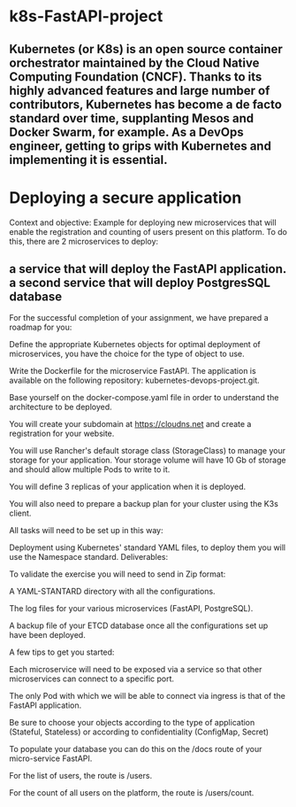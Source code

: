 # k8s-FastAPI-project
Kubernetes (or K8s) is an open source container orchestrator maintained by the Cloud Native Computing Foundation (CNCF). Thanks to its highly advanced features and large number of contributors, Kubernetes has become a de facto standard over time, supplanting Mesos and Docker Swarm, for example. As a DevOps engineer, getting to grips with Kubernetes and implementing it is essential.
------------------------------------------------------------------------------------------------
# Deploying a secure application
Context and objective:
 Example for deploying new microservices that will enable the registration and counting of users present on this platform. To do this, there are  2 microservices to deploy:
 
 a service that will deploy the  FastAPI application.
 a second service that will deploy  PostgresSQL database
   ---------------------------------------------------------------------

For the successful completion of your assignment, we have prepared a roadmap for you:

Define the appropriate Kubernetes objects for optimal deployment of microservices, you have the choice for the type of object to use.

Write the Dockerfile for the microservice FastAPI. The application is available on the following repository: kubernetes-devops-project.git.

Base yourself on the docker-compose.yaml file in order to understand the architecture to be deployed.

You will create your subdomain at https://cloudns.net and create a registration for your website.

You will use Rancher's default storage class (StorageClass) to manage your storage for your application. Your storage volume will have 10 Gb of storage and should allow multiple Pods to write to it.

You will define 3 replicas of your application when it is deployed.

You will also need to prepare a backup plan for your cluster using the K3s client.

All tasks will need to be set up in this way:

Deployment using Kubernetes' standard YAML files, to deploy them you will use the Namespace standard.
Deliverables:

To validate the exercise you will need to send in Zip format:

A YAML-STANTARD directory with all the configurations.

The log files for your various microservices (FastAPI, PostgreSQL).

A backup file of your ETCD database once all the configurations set up have been deployed.

A few tips to get you started:

Each microservice will need to be exposed via a service so that other microservices can connect to a specific port.

The only Pod with which we will be able to connect via ingress is that of the FastAPI application.

Be sure to choose your objects according to the type of application (Stateful, Stateless) or according to confidentiality (ConfigMap, Secret)

To populate your database you can do this on the /docs route of your micro-service FastAPI.

For the list of users, the route is /users.

For the count of all users on the platform, the route is /users/count.









